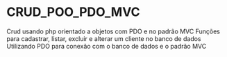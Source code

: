# CRUD_POO_PDO_MVC
Crud usando php orientado a objetos com PDO e no padrão MVC
Funções para cadastrar, listar, excluir e alterar um cliente no banco de dados
Utilizando PDO para conexão com o banco de dados e o padrão MVC

